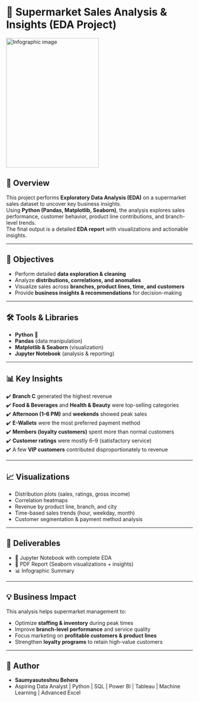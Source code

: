 # 🛒 Supermarket Sales Analysis & Insights (EDA Project)
<img width="250" height="350" alt="Infographic image" src="https://github.com/user-attachments/assets/c65c6a0f-30c4-4544-a59e-3b9b671e6517" />



## 📖 Overview
This project performs **Exploratory Data Analysis (EDA)** on a supermarket sales dataset to uncover key business insights.  
Using **Python (Pandas, Matplotlib, Seaborn)**, the analysis explores sales performance, customer behavior, product line contributions, and branch-level trends.  
The final output is a detailed **EDA report** with visualizations and actionable insights.

---

## 🎯 Objectives
- Perform detailed **data exploration & cleaning**  
- Analyze **distributions, correlations, and anomalies**  
- Visualize sales across **branches, product lines, time, and customers**  
- Provide **business insights & recommendations** for decision-making  

---

## 🛠️ Tools & Libraries
- **Python** 🐍  
- **Pandas** (data manipulation)  
- **Matplotlib & Seaborn** (visualization)  
- **Jupyter Notebook** (analysis & reporting)  

---

## 📊 Key Insights
✔️ **Branch C** generated the highest revenue  
✔️ **Food & Beverages** and **Health & Beauty** were top-selling categories  
✔️ **Afternoon (1–6 PM)** and **weekends** showed peak sales  
✔️ **E-Wallets** were the most preferred payment method  
✔️ **Members (loyalty customers)** spent more than normal customers  
✔️ **Customer ratings** were mostly 6–9 (satisfactory service)  
✔️ A few **VIP customers** contributed disproportionately to revenue  

---

## 📈 Visualizations
- Distribution plots (sales, ratings, gross income)  
- Correlation heatmaps  
- Revenue by product line, branch, and city  
- Time-based sales trends (hour, weekday, month)  
- Customer segmentation & payment method analysis  

---

## 📂 Deliverables
- 📝 Jupyter Notebook with complete EDA  
- 📑 PDF Report (Seaborn visualizations + insights)  
- 📊 Infographic Summary  

---

## 💡 Business Impact
This analysis helps supermarket management to:  
- Optimize **staffing & inventory** during peak times  
- Improve **branch-level performance** and service quality  
- Focus marketing on **profitable customers & product lines**  
- Strengthen **loyalty programs** to retain high-value customers  

---

## 👤 Author
- **Saumyasuteshnu Behera**  
- Aspiring Data Analyst | Python | SQL | Power BI | Tableau | Machine Learning | Advanced Excel

